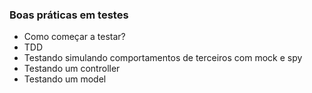 ### Boas práticas em testes

* Como começar a testar?
* TDD
* Testando simulando comportamentos de terceiros com mock e spy
* Testando um controller
* Testando um model